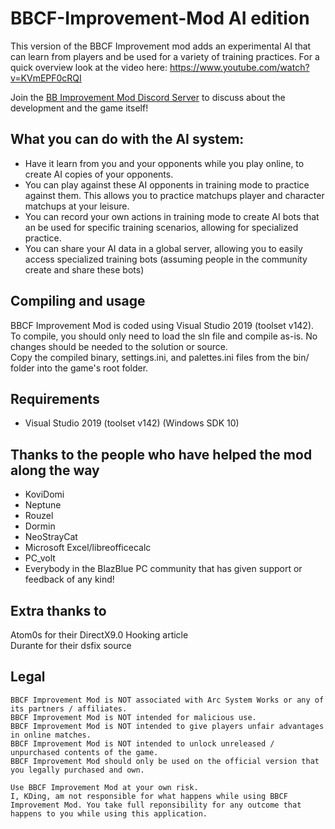 # BBCF-Improvement-Mod AI edition
This version of the BBCF Improvement mod adds an experimental AI that can learn from players and be used for a variety of training practices.
For a quick overview look at the video here: https://www.youtube.com/watch?v=KVmEPF0cRQI 

Join the [BB Improvement Mod Discord Server](https://discord.gg/j2mCX9s) to discuss about the development and the game itself!

## What you can do with the AI system:
- Have it learn from you and your opponents while you play online, to create AI copies of your opponents.
- You can play against these AI opponents in training mode to practice against them. This allows you to practice matchups player and character matchups at your leisure.
- You can record your own actions in training mode to create AI bots that an be used for specific training scenarios, allowing for specialized practice.
- You can share your AI data in a global server, allowing you to easily access specialized training bots (assuming people in the community create and share these bots)

## Compiling and usage
BBCF Improvement Mod is coded using Visual Studio 2019 (toolset v142). <br>
To compile, you should only need to load the sln file and compile as-is. No changes should be needed to the solution or source.<br>
Copy the compiled binary, settings.ini, and palettes.ini files from the bin/ folder into the game's root folder.

## Requirements
- Visual Studio 2019 (toolset v142) (Windows SDK 10)

## Thanks to the people who have helped the mod along the way
* KoviDomi
* Neptune
* Rouzel
* Dormin
* NeoStrayCat
* Microsoft Excel/libreofficecalc
* PC_volt
* Everybody in the BlazBlue PC community that has given support or feedback of any kind!

## Extra thanks to
Atom0s for their DirectX9.0 Hooking article<br>
Durante for their dsfix source

## Legal
```
BBCF Improvement Mod is NOT associated with Arc System Works or any of its partners / affiliates.
BBCF Improvement Mod is NOT intended for malicious use.
BBCF Improvement Mod is NOT intended to give players unfair advantages in online matches.
BBCF Improvement Mod is NOT intended to unlock unreleased / unpurchased contents of the game.
BBCF Improvement Mod should only be used on the official version that you legally purchased and own.

Use BBCF Improvement Mod at your own risk.
I, KDing, am not responsible for what happens while using BBCF Improvement Mod. You take full reponsibility for any outcome that happens to you while using this application.
```
